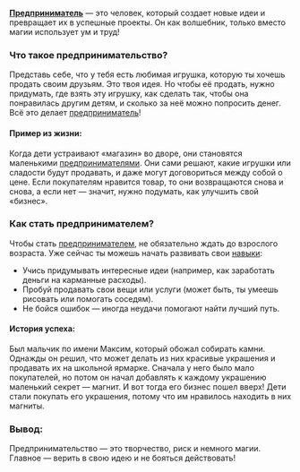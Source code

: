 **[Предприниматель](Предприниматель.md)** — это человек, который создает новые идеи и превращает их в успешные проекты. Он как волшебник, только вместо магии использует ум и труд!

### Что такое предпринимательство?

Представь себе, что у тебя есть любимая игрушка, которую ты хочешь продать своим друзьям. Это твоя идея. Но чтобы её продать, нужно придумать, где взять эту игрушку, как сделать так, чтобы она понравилась другим детям, и сколько за неё можно попросить денег. Всё это делает [предприниматель](Предприниматель.md)!

#### Пример из жизни:

Когда дети устраивают «магазин» во дворе, они становятся маленькими [предпринимателями](Предприниматель.md). Они сами решают, какие игрушки или сладости будут продавать, и даже могут договориться между собой о цене. Если покупателям нравится товар, то они возвращаются снова и снова, а если нет — значит, нужно подумать, как улучшить свой «бизнес».

### Как стать предпринимателем?

Чтобы стать [предпринимателем](Предприниматель.md), не обязательно ждать до взрослого возраста. Уже сейчас ты можешь начать развивать свои [навыки](Навыки.md):
- Учись придумывать интересные идеи (например, как заработать деньги на карманные расходы).
- Пробуй продавать свои вещи или услуги (может быть, ты умеешь рисовать или помогать соседям).
- Не бойся ошибок — иногда неудачи помогают найти лучший путь.

#### История успеха:

Был мальчик по имени Максим, который обожал собирать камни. Однажды он решил, что может делать из них красивые украшения и продавать их на школьной ярмарке. Сначала у него было мало покупателей, но потом он начал добавлять к каждому украшению маленький секрет — магнит. И вот тогда его бизнес пошел вверх! Дети стали покупать его украшения, потому что им нравилось находить в них магниты.

### Вывод:

Предпринимательство — это творчество, риск и немного магии. Главное — верить в свою идею и не бояться действовать!